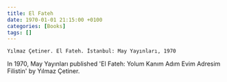 ```yaml
---
title: El Fateh
date: 1970-01-01 21:15:00 +0100
categories: [Books]
tags: []
---
```


```Yılmaz Çetiner. El Fateh. İstanbul: May Yayınları, 1970```

In 1970, May Yayınları published 'El Fateh: Yolum Kanım Adım Evim Adresim Filistin' by Yılmaz Çetiner.